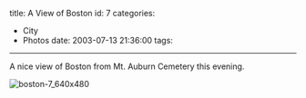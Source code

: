 title: A View of Boston
id: 7
categories:
  - City
  - Photos
date: 2003-07-13 21:36:00
tags:
---

A nice view of Boston from Mt. Auburn Cemetery this evening.

![boston-7_640x480](http://whereproject.files.wordpress.com/2009/11/boston-7_640x480.jpg "boston-7_640x480")